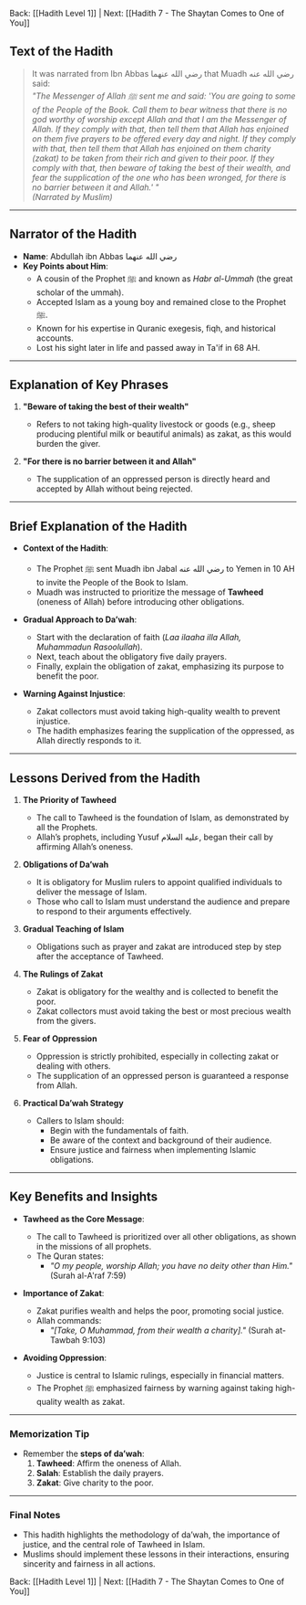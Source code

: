 Back: [[Hadith Level 1]] | Next: [[Hadith 7 - The Shaytan Comes to One of You]]

## Text of the Hadith
> It was narrated from Ibn Abbas رضي الله عنهما that Muadh رضي الله عنه said:  
> *"The Messenger of Allah ﷺ sent me and said: 'You are going to some of the People of the Book. Call them to bear witness that there is no god worthy of worship except Allah and that I am the Messenger of Allah. If they comply with that, then tell them that Allah has enjoined on them five prayers to be offered every day and night. If they comply with that, then tell them that Allah has enjoined on them charity (zakat) to be taken from their rich and given to their poor. If they comply with that, then beware of taking the best of their wealth, and fear the supplication of the one who has been wronged, for there is no barrier between it and Allah.' "*  
> *(Narrated by Muslim)*  

---

## Narrator of the Hadith
- **Name**: Abdullah ibn Abbas رضي الله عنهما  
- **Key Points about Him**:  
  - A cousin of the Prophet ﷺ and known as *Habr al-Ummah* (the great scholar of the ummah).  
  - Accepted Islam as a young boy and remained close to the Prophet ﷺ.  
  - Known for his expertise in Quranic exegesis, fiqh, and historical accounts.  
  - Lost his sight later in life and passed away in Ta'if in 68 AH.  

---

## Explanation of Key Phrases
1. **"Beware of taking the best of their wealth"**  
   - Refers to not taking high-quality livestock or goods (e.g., sheep producing plentiful milk or beautiful animals) as zakat, as this would burden the giver.  

2. **"For there is no barrier between it and Allah"**  
   - The supplication of an oppressed person is directly heard and accepted by Allah without being rejected.  

---

## Brief Explanation of the Hadith
- **Context of the Hadith**:  
  - The Prophet ﷺ sent Muadh ibn Jabal رضي الله عنه to Yemen in 10 AH to invite the People of the Book to Islam.  
  - Muadh was instructed to prioritize the message of **Tawheed** (oneness of Allah) before introducing other obligations.  

- **Gradual Approach to Da’wah**:  
  - Start with the declaration of faith (*Laa ilaaha illa Allah, Muhammadun Rasoolullah*).  
  - Next, teach about the obligatory five daily prayers.  
  - Finally, explain the obligation of zakat, emphasizing its purpose to benefit the poor.  

- **Warning Against Injustice**:  
  - Zakat collectors must avoid taking high-quality wealth to prevent injustice.  
  - The hadith emphasizes fearing the supplication of the oppressed, as Allah directly responds to it.  

---

## Lessons Derived from the Hadith
1. **The Priority of Tawheed**  
   - The call to Tawheed is the foundation of Islam, as demonstrated by all the Prophets.  
   - Allah’s prophets, including Yusuf عليه السلام, began their call by affirming Allah’s oneness.  

2. **Obligations of Da’wah**  
   - It is obligatory for Muslim rulers to appoint qualified individuals to deliver the message of Islam.  
   - Those who call to Islam must understand the audience and prepare to respond to their arguments effectively.  

3. **Gradual Teaching of Islam**  
   - Obligations such as prayer and zakat are introduced step by step after the acceptance of Tawheed.  

4. **The Rulings of Zakat**  
   - Zakat is obligatory for the wealthy and is collected to benefit the poor.  
   - Zakat collectors must avoid taking the best or most precious wealth from the givers.  

5. **Fear of Oppression**  
   - Oppression is strictly prohibited, especially in collecting zakat or dealing with others.  
   - The supplication of an oppressed person is guaranteed a response from Allah.  

6. **Practical Da’wah Strategy**  
   - Callers to Islam should:  
     - Begin with the fundamentals of faith.  
     - Be aware of the context and background of their audience.  
     - Ensure justice and fairness when implementing Islamic obligations.  

---

## Key Benefits and Insights
- **Tawheed as the Core Message**:  
   - The call to Tawheed is prioritized over all other obligations, as shown in the missions of all prophets.  
   - The Quran states:  
     - *"O my people, worship Allah; you have no deity other than Him."* (Surah al-A'raf 7:59)  

- **Importance of Zakat**:  
   - Zakat purifies wealth and helps the poor, promoting social justice.  
   - Allah commands:  
     - *"[Take, O Muhammad, from their wealth a charity]."* (Surah at-Tawbah 9:103)  

- **Avoiding Oppression**:  
   - Justice is central to Islamic rulings, especially in financial matters.  
   - The Prophet ﷺ emphasized fairness by warning against taking high-quality wealth as zakat.  

---

### Memorization Tip
- Remember the **steps of da’wah**:  
  1. **Tawheed**: Affirm the oneness of Allah.  
  2. **Salah**: Establish the daily prayers.  
  3. **Zakat**: Give charity to the poor.  

---

### Final Notes
- This hadith highlights the methodology of da’wah, the importance of justice, and the central role of Tawheed in Islam.  
- Muslims should implement these lessons in their interactions, ensuring sincerity and fairness in all actions. 


Back: [[Hadith Level 1]] | Next: [[Hadith 7 - The Shaytan Comes to One of You]]